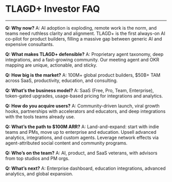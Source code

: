# TLAGD+ Investor FAQ

---

**Q: Why now?**
A: AI adoption is exploding, remote work is the norm, and teams need ruthless clarity and alignment. TLAGD+ is the first always-on AI co-pilot for product builders, filling a massive gap between generic AI and expensive consultants.

**Q: What makes TLAGD+ defensible?**
A: Proprietary agent taxonomy, deep integrations, and a fast-growing community. Our meeting agent and OKR mapping are unique, actionable, and sticky.

**Q: How big is the market?**
A: 100M+ global product builders, $50B+ TAM across SaaS, productivity, education, and consulting.

**Q: What’s the business model?**
A: SaaS (Free, Pro, Team, Enterprise), token-gated upgrades, usage-based pricing for integrations and analytics.

**Q: How do you acquire users?**
A: Community-driven launch, viral growth hooks, partnerships with accelerators and educators, and deep integrations with the tools teams already use.

**Q: What’s the path to $100M ARR?**
A: Land-and-expand: start with indie teams and PMs, move up to enterprise and education. Upsell advanced analytics, integrations, and custom agents. Leverage network effects via agent-attributed social content and community programs.

**Q: Who’s on the team?**
A: AI, product, and SaaS veterans, with advisors from top studios and PM orgs.

**Q: What’s next?**
A: Enterprise dashboard, education integrations, advanced analytics, and global expansion.

